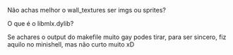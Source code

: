 Não achas melhor o wall_textures ser imgs ou sprites?

O que é o libmlx.dylib?

Se achares o output do makefile muito gay podes tirar, para ser
sincero, fiz aquilo no minishell, mas não curto muito xD

